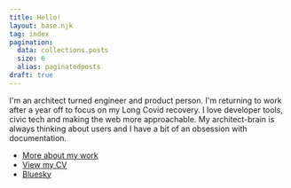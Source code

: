```yaml
---
title: Hello!
layout: base.njk
tag: index
pagination:
  data: collections.posts
  size: 6
  alias: paginatedposts
draft: true
---
```


I'm an architect turned engineer and product person. I'm returning to work after a year off to focus on my Long Covid recovery. I love developer tools, civic tech and making the web more approachable. My architect-brain is always thinking about users and I have a bit of an obsession with documentation.

<!--[More about me](/about) | [View my CV](/assets/jlord-cv-web.pdf) | [Bluesky](https://bsky.app/profile/jlord.bsky.social)-->
- [More about my work](/about)
- [View my CV](/assets/jlord-cv-web.pdf)
- [Bluesky](https://bsky.app/profile/jlord.bsky.social)
<!--<small><em>
  <a href="">More about my work</a> | <a href="">CV.pdf</a> | <a href="">Bluesky</a>
</small></em>-->
